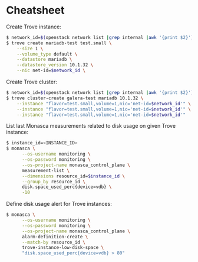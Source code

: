 # Cheatsheet

Create Trove instance:

```bash
$ network_id=$(openstack network list |grep internal |awk '{print $2}')
$ trove create mariadb-test test.small \
    --size 1 \
    --volume_type default \
    --datastore mariadb \
    --datastore_version 10.1.32 \
    --nic net-id=$network_id \
```

Create Trove cluster:

```bash
$ network_id=$(openstack network list |grep internal |awk '{print $2}')
$ trove cluster-create galera-test mariadb 10.1.32 \
    --instance "flavor=test.small,volume=1,nic='net-id=$network_id'" \
    --instance "flavor=test.small,volume=1,nic='net-id=$network_id'" \
    --instance "flavor=test.small,volume=1,nic='net-id=$network_id'"
```

List last Monasca measurements related to disk usage on given Trove instance:

```bash
$ instance_id=<INSTANCE_ID>
$ monasca \
      --os-username monitoring \
      --os-password monitoring \
      --os-project-name monasca_control_plane \
      measurement-list \
      --dimensions resource_id=$instance_id \
      --group_by resource_id \
      disk.space_used_perc{device=vdb} \
      -10
```

Define disk usage alert for Trove instances:

```bash
$ monasca \
      --os-username monitoring \
      --os-password monitoring \
      --os-project-name monasca_control_plane \
      alarm-definition-create \
      --match-by resource_id \
      trove-instance-low-disk-space \
      "disk.space_used_perc{device=vdb} > 80"
```
